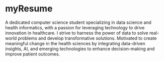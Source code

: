 # myResume
 A dedicated computer science student specializing in data science and health informatics, with a passion for
 leveraging technology to drive innovation in healthcare. I strive to harness the power of data to solve real-world
 problems and develop transformative solutions. Motivated to create meaningful change in the health sciences by
 integrating data-driven insights, AI, and emerging technologies to enhance decision-making and improve patient
 outcomes.

